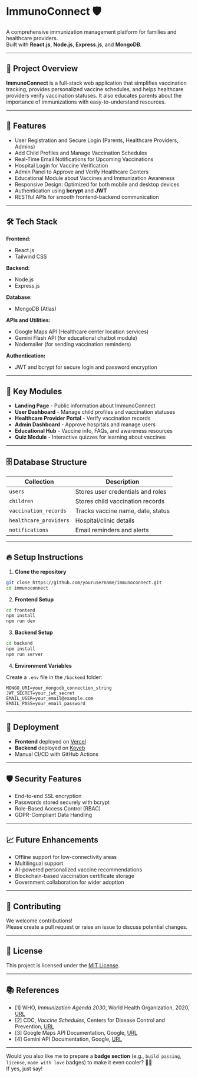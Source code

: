 
# ImmunoConnect 🛡️  
A comprehensive immunization management platform for families and healthcare providers.  
Built with **React.js**, **Node.js**, **Express.js**, and **MongoDB**.

---

## 🌟 Project Overview
**ImmunoConnect** is a full-stack web application that simplifies vaccination tracking, provides personalized vaccine schedules, and helps healthcare providers verify vaccination statuses. It also educates parents about the importance of immunizations with easy-to-understand resources.

---

## 🚀 Features
- User Registration and Secure Login (Parents, Healthcare Providers, Admins)
- Add Child Profiles and Manage Vaccination Schedules
- Real-Time Email Notifications for Upcoming Vaccinations
- Hospital Login for Vaccine Verification
- Admin Panel to Approve and Verify Healthcare Centers
- Educational Module about Vaccines and Immunization Awareness
- Responsive Design: Optimized for both mobile and desktop devices
- Authentication using **bcrypt** and **JWT**
- RESTful APIs for smooth frontend-backend communication

---

## 🛠️ Tech Stack

**Frontend:**
- React.js
- Tailwind CSS

**Backend:**
- Node.js
- Express.js

**Database:**
- MongoDB (Atlas)

**APIs and Utilities:**
- Google Maps API (Healthcare center location services)
- Gemini Flash API (for educational chatbot module)
- Nodemailer (for sending vaccination reminders)

**Authentication:**
- JWT and bcrypt for secure login and password encryption

---

## 🧩 Key Modules

- **Landing Page** - Public information about ImmunoConnect
- **User Dashboard** - Manage child profiles and vaccination statuses
- **Healthcare Provider Portal** - Verify vaccination records
- **Admin Dashboard** - Approve hospitals and manage users
- **Educational Hub** - Vaccine info, FAQs, and awareness resources
- **Quiz Module** - Interactive quizzes for learning about vaccines

---

## 🗄️ Database Structure

| Collection         | Description                        |
|---------------------|------------------------------------|
| `users`             | Stores user credentials and roles |
| `children`          | Stores child vaccination records  |
| `vaccination_records` | Tracks vaccine name, date, status |
| `healthcare_providers` | Hospital/clinic details          |
| `notifications`     | Email reminders and alerts         |

---

## 🔥 Setup Instructions

1. **Clone the repository**
```bash
git clone https://github.com/yourusername/immunoconnect.git
cd immunoconnect
```

2. **Frontend Setup**
```bash
cd frontend
npm install
npm run dev
```

3. **Backend Setup**
```bash
cd backend
npm install
npm run server
```

4. **Environment Variables**

Create a `.env` file in the `/backend` folder:
```
MONGO_URI=your_mongodb_connection_string
JWT_SECRET=your_jwt_secret
EMAIL_USER=your_email@example.com
EMAIL_PASS=your_email_password
```

---

## 🚀 Deployment

- **Frontend** deployed on [Vercel](https://vercel.com/)
- **Backend** deployed on [Koyeb](https://koyeb.com/)
- Manual CI/CD with GitHub Actions

---

## 🛡️ Security Features
- End-to-end SSL encryption
- Passwords stored securely with bcrypt
- Role-Based Access Control (RBAC)
- GDPR-Compliant Data Handling

---

## 📈 Future Enhancements
- Offline support for low-connectivity areas
- Multilingual support
- AI-powered personalized vaccine recommendations
- Blockchain-based vaccination certificate storage
- Government collaboration for wider adoption

---

## 🤝 Contributing

We welcome contributions!  
Please create a pull request or raise an issue to discuss potential changes.

---

## 📜 License
This project is licensed under the [MIT License](LICENSE).

---

## 📚 References
- [1] WHO, *Immunization Agenda 2030*, World Health Organization, 2020, [URL](https://www.who.int/initiatives/immunization-agenda-2030)
- [2] CDC, *Vaccine Schedules*, Centers for Disease Control and Prevention, [URL](https://www.cdc.gov/vaccines/schedules/)
- [3] Google Maps API Documentation, Google, [URL](https://developers.google.com/maps/documentation)
- [4] Gemini API Documentation, Google, [URL](https://ai.google.dev/gemini-api)

---

Would you also like me to prepare a **badge section** (e.g., `build passing`, `license`, `made with love` badges) to make it even cooler? 🚀✨  
If yes, just say!
